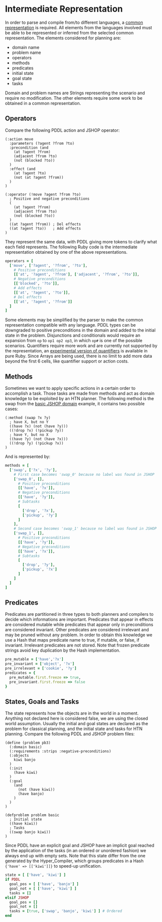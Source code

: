 # Intermediate Representation
In order to parse and compile from/to different languages, a [common representation](https://en.wikipedia.org/wiki/Intermediate_language) is required.
All elements from the languages involved must be able to be represented or inferred from the selected common representation.
The elements considered for planning are:
- domain name
- problem name
- operators
- methods
- predicates
- initial state
- goal state
- tasks

Domain and problem names are Strings representing the scenario and require no modification.
The other elements require some work to be obtained in a common representation.

## Operators
Compare the following PDDL action and JSHOP operator:

```Lisp
(:action move
  :parameters (?agent ?from ?to)
  :precondition (and
    (at ?agent ?from)
    (adjacent ?from ?to)
    (not (blocked ?to))
  )
  :effect (and
    (at ?agent ?to)
    (not (at ?agent ?from))
  )
)
```

```Lisp
(:operator (!move ?agent ?from ?to)
  ; Positive and negative preconditions
  (
    (at ?agent ?from)
    (adjacent ?from ?to)
    (not (blocked ?to))
  )
  ((at ?agent ?from)) ; Del effects
  ((at ?agent ?to))   ; Add effects
)
```

They represent the same data, with PDDL giving more tokens to clarify what each field represents.
The following Ruby code is the intermediate representation obtained by one of the above representations.

```Ruby
operators = [
  ['move', ['?agent', '?from', '?to'],
    # Positive preconditions
    [['at', '?agent', '?from'], ['adjacent', '?from', '?to']],
    # Negative preconditions
    [['blocked', '?to']],
    # Add effects
    [['at', '?agent', '?to']],
    # Del effects
    [['at', '?agent', '?from']]
  ]
]
```

Some elements may be simplified by the parser to make the common representation compatible with any language.
PDDL types can be downgraded to positive preconditions in the domain and added to the initial state in the problem.
Disjunctions and conditionals would require an expansion from ```op``` to ```op1 op2 op3```, in which ```op#``` is one of the possible scenarios.
Quantifiers require more work and are currently not supported by the representation, an [experimental version of quantifiers](../examples/experiments/Quantifiers.rb "Quantifiers.rb") is available in pure Ruby.
Since Arrays are being used, there is no limit to add more data beyond the first 6 cells, like quantifier support or action costs.

## Methods
Sometimes we want to apply specific actions in a certain order to accomplish a task.
Those tasks are made from methods and act as domain knowledge to be exploited by an HTN planner.
The following method is the swap from the [basic JSHOP domain](../examples/basic/basic.jshop "basic.jshop") example, it contains two possible cases:

```Lisp
(:method (swap ?x ?y)
  ; have X, but no Y
  ((have ?x) (not (have ?y)))
  ((!drop ?x) (!pickup ?y))
  ; have Y, but no X
  ((have ?y) (not (have ?x)))
  ((!drop ?y) (!pickup ?x))
)
```

And is represented by:

```Ruby
methods = [
  ['swap', ['?x', '?y'],
    # First case becomes 'swap_0' because no label was found in JSHOP
    ['swap_0', [],
      # Positive preconditions
      [['have', '?x']],
      # Negative preconditions
      [['have', '?y']],
      # Subtasks
      [
        ['drop', '?x'],
        ['pickup', '?y']
      ]
    ],
    # Second case becomes 'swap_1' because no label was found in JSHOP
    ['swap_1', [],
      # Positive preconditions
      [['have', '?y']],
      # Negative preconditions
      [['have', '?x']],
      # Subtasks
      [
        ['drop', '?y'],
        ['pickup', '?x']
      ]
    ]
  ]
]
```

## Predicates
Predicates are partitioned in three types to both planners and compilers to decide which informations are important.
Predicates that appear in effects are considered mutable while predicates that appear only in preconditions are considered invariant.
Other predicates are considered irrelevant and may be pruned without any problem.
In order to obtain this knowledge we use a Hash that maps predicate name to true, if mutable, or false, if invariant.
Irrelevant predicates are not stored.
Note that frozen predicate strings avoid key duplication by the Hash implementation.

```Ruby
pre_mutable = ['have','?x']
pre_invariant = ['object', '?x']
pre_irrelevant = ['cookie', '?y']
predicates = {
  pre_mutable.first.freeze => true,
  pre_invariant.first.freeze => false
}
```

## States, Goals and Tasks
The state represents how the objects are in the world in a moment.
Anything not declared here is considered false, we are using the closed world assumption.
Usually the initial and goal states are declared as the problem for classical planning, and the initial state and tasks for HTN planning.
Compare the following PDDL and JSHOP problem files:

```Lisp
(define (problem pb3)
  (:domain basic)
  (:requirements :strips :negative-preconditions)
  (:objects
    kiwi banjo
  )
  (:init
    (have kiwi)
  )
  (:goal
    (and
      (not (have kiwi))
      (have banjo)
    )
  )
)
```

```Lisp
(defproblem problem basic
  ; Initial state
  ((have kiwi))
  ; Tasks
  ((swap banjo kiwi))
)
```

Since PDDL have an explicit goal and JSHOP have an implicit goal reached by the application of the tasks (in an ordered or unordered fashion) we always end up with empty sets.
Note that this state differ from the one generated by the Hyper_Compiler, which groups predicates in a Hash ```{'have' => [['kiwi']]}``` to speed-up unification.

```Ruby
state = [ ['have', 'kiwi'] ]
if PDDL
  goal_pos = [ ['have', 'banjo'] ]
  goal_not = [ ['have', 'kiwi'] ]
  tasks = []
elsif JSHOP
  goal_pos = []
  goal_not = []
  tasks = [true, ['swap', 'banjo', 'kiwi'] ] # Ordered
end
```